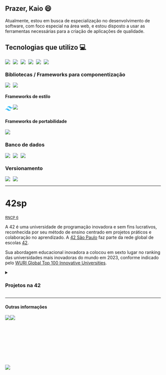 ## Prazer, Kaio :smile:
Atualmente, estou em busca de especialização no desenvolvimento de software, com foco especial na área web, e estou disposto a usar as ferramentas necessárias para a criação de aplicações de qualidade.

##  Tecnologias que utilizo :computer:

<div style="display: flex;">
  <img width="25" src='https://cdn.jsdelivr.net/gh/devicons/devicon/icons/c/c-original.svg'>
  <img width="25" src='https://cdn.jsdelivr.net/gh/devicons/devicon/icons/html5/html5-original.svg'>
  <img width="25" src='https://cdn.jsdelivr.net/gh/devicons/devicon/icons/css3/css3-original.svg'>
  <img width="25" src='https://cdn.jsdelivr.net/gh/devicons/devicon/icons/javascript/javascript-original.svg'>
  <img width="25" src='https://cdn.jsdelivr.net/gh/devicons/devicon/icons/typescript/typescript-plain.svg'>
  <img width="25" src='https://cdn.jsdelivr.net/gh/devicons/devicon/icons/nodejs/nodejs-original.svg'>
</div>

### Bibliotecas / Frameworks para componentização

<div style="display: flex;">
  <img width="25" src='https://cdn.jsdelivr.net/gh/devicons/devicon/icons/react/react-original.svg'>
  <img width="25" src='https://cdn.jsdelivr.net/gh/devicons/devicon/icons/vuejs/vuejs-original.svg'>
</div>

#### Frameworks de estilo

<div style="display: flex;">
  <img width="25" src='https://github.com/devicons/devicon/blob/v2.16.0/icons/tailwindcss/tailwindcss-original.svg'>
  <img width="25" src='https://cdn.jsdelivr.net/gh/devicons/devicon/icons/bootstrap/bootstrap-original.svg'>
</div>

#### Frameworks de portabilidade

<div style="display: flex;">
  <img width="25" src='https://cdn.jsdelivr.net/gh/devicons/devicon/icons/electron/electron-original.svg'>
</div>

### Banco de dados

<div style="display: flex;">
  <img width="25" src='https://cdn.jsdelivr.net/gh/devicons/devicon/icons/mysql/mysql-original.svg'>
  <img width="25" src='https://cdn.jsdelivr.net/gh/devicons/devicon/icons/mongodb/mongodb-original.svg'>
  <img width="25" src='https://cdn.jsdelivr.net/gh/devicons/devicon/icons/firebase/firebase-plain.svg'>
</div>

### Versionamento

<div style="display: flex;">
  <img width="25" src='https://cdn.jsdelivr.net/gh/devicons/devicon/icons/git/git-original.svg'>
  <img width="25" src='https://cdn.jsdelivr.net/gh/devicons/devicon/icons/github/github-original.svg'>
</div>

---

# 42sp
<small>[RNCP 6](https://42.fr/en/42-in-paris/computer-science-degree/it-solutions-designer-developer/)</small>

A 42 é uma universidade de programação inovadora e sem fins lucrativos, reconhecida por seu método de ensino centrado em projetos práticos e colaboração no aprendizado. A [42 São Paulo](https://www.42sp.org.br/) faz parte da rede global de escolas [42](https://42.fr/en/homepage/).
  
Sua abordagem educacional inovadora a colocou em sexto lugar no ranking das universidades mais inovadoras do mundo em 2023, conforme indicado pelo [WURI Global Top 100 Innovative Universities](https://www.wuri.world/2023-global-top-100).


<details>
  <summary><h3>Projetos na 42</h3></summary>

<img align="left" width="65" src='https://game.42sp.org.br/static/assets/achievements/phase_onee.png'>

##### Fase 1

---

<div>
  <a target="_blank" href="https://github.com/kaio-matos/42_libft">
    <img width="90" src='https://game.42sp.org.br/static/assets/achievements/libfte.png'>
  </a>
  <a target="_blank" href="https://github.com/kaio-matos/42_get__next__line">
    <img width="90" src='https://game.42sp.org.br/static/assets/achievements/get_next_linee.png'>
  </a>
  <a target="_blank" href="https://github.com/kaio-matos/42_ft__printf">
    <img width="90" src='https://game.42sp.org.br/static/assets/achievements/ft_printfe.png'>
  </a>
  <a target="_blank" href="https://github.com/kaio-matos/42_libft">
    <img width="90" src='https://game.42sp.org.br/static/assets/achievements/born2beroote.png'>
  </a>
  <a target="_blank" href="https://github.com/kaio-matos/42_ft__printf">
    <img width="90" src='https://game.42sp.org.br/static/assets/achievements/so_longm.png'>
  </a>
  <a target="_blank" href="https://github.com/kaio-matos/42_pipex">
    <img width="90" src='https://game.42sp.org.br/static/assets/achievements/pipexe.png'>
  </a>
<div>


  
<img align="left" width="65" src='https://game.42sp.org.br/static/assets/achievements/phase_twon.png'>

##### Fase 2

---
  
<div>
  <a target="_blank" href="https://github.com/kaio-matos/42_push__swap">
    <img width="90" src="https://game.42sp.org.br/static/assets/achievements/push_swape.png" />
  </a>
  <a target="_blank" href="https://github.com/kaio-matos/42_minishell">
    <img width="90" src="https://game.42sp.org.br/static/assets/achievements/minishellm.png" />
  </a>
  <a target="_blank" href="https://github.com/kaio-matos/42_philosophers">
    <img width="90" src="https://game.42sp.org.br/static/assets/achievements/philosopherse.png" />
  </a>
  <a target="_blank" href="https://github.com/kaio-matos/42_net__practice">
    <img width="90" src="https://game.42sp.org.br/static/assets/achievements/netpracticee.png" />
  </a>
  <a target="_blank" href="https://github.com/kaio-matos/42_cub3d">
    <img width="90" src="https://game.42sp.org.br/static/assets/achievements/cub3dm.png" />
  </a>
</div>
</details>

----
  
#### Outras informações

<div style="display: flex;">
<img height="160em" src="https://github-readme-stats.vercel.app/api?username=kaio-matos&show_icons=true&count_private=true&theme=dracula"/>

<img height="160em" src="https://github-readme-stats.vercel.app/api/top-langs/?username=kaio-matos&layout=compact&langs_count=7&theme=dracula"/>
</div>


<a href="https://www.linkedin.com/in/kaio-matos/" target="_blank">
<img width="50" src='https://cdn.jsdelivr.net/gh/devicons/devicon/icons/linkedin/linkedin-original.svg'>
<a/>

